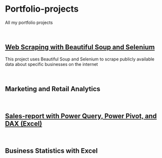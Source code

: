 # Portfolio-projects

All my portfolio projects


&nbsp;&nbsp;  



## [Web Scraping with Beautiful Soup and Selenium](https://github.com/EnuelOB-1/Portfolio-projects/blob/main/Sales-report%20with%20Power%20Query%2C%20Power%20Pivot%2C%20and%20DAX%20(Excel)/README.md)

This project uses Beautiful Soup and Selenium  to scrape publicly available data about specific businesses on the internet

&nbsp;&nbsp;  



## Marketing and Retail Analytics

&nbsp;&nbsp;  



## [Sales-report with Power Query, Power Pivot, and DAX (Excel)](https://github.com/EnuelOB-1/Portfolio-projects/tree/main/Sales-report%20with%20Power%20Query%20and%20Power%20Pivot%20(Excel))

&nbsp;&nbsp;  



## Business Statistics with Excel

&nbsp;&nbsp;  

